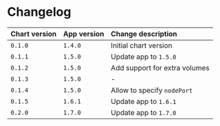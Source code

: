 # Changelog

| Chart version | App version   | Change description            |
| :------------ | :------------ | :---------------------------- |
| `0.1.0`       | `1.4.0`       | Initial chart version         |
| `0.1.1`       | `1.5.0`       | Update app to `1.5.0`         |
| `0.1.2`       | `1.5.0`       | Add support for extra volumes |
| `0.1.3`       | `1.5.0`       | -                             |
| `0.1.4`       | `1.5.0`       | Allow to specify `nodePort`   |
| `0.1.5`       | `1.6.1`       | Update app to `1.6.1`         |
| `0.2.0`       | `1.7.0`       | Update app to `1.7.0`         |
